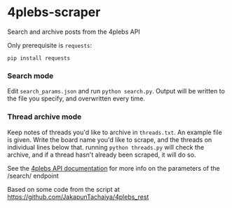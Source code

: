 # 4plebs-scraper
Search and archive posts from the 4plebs API

Only prerequisite is `requests`:

```
pip install requests
```

### Search mode
Edit `search_params.json` and run `python search.py`. Output will be written to the file you specify, and overwritten every time.

### Thread archive mode
Keep notes of threads you'd like to archive in `threads.txt`. An example file is given. Write the board name you'd like to scrape, and the threads on individual lines below that. running `python threads.py` will check the archive, and if a thread hasn't already been scraped, it will do so.

See the [4plebs API documentation](https://4plebs.tech/foolfuuka/#basic-foolfuuka-properties) for more info on the parameters of the /search/ endpoint


Based on some code from the script at https://github.com/JakapunTachaiya/4plebs_rest
